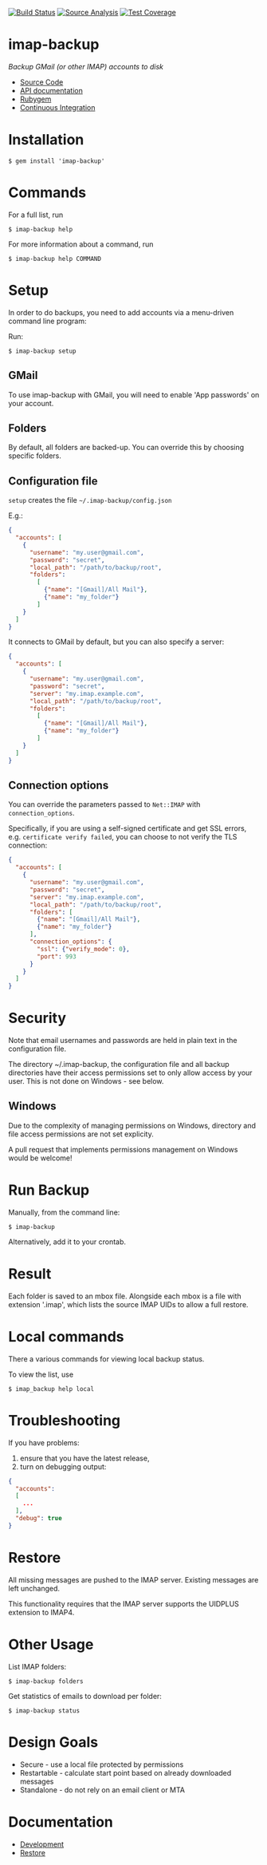[![Build Status](https://circleci.com/gh/joeyates/imap-backup.svg?style=svg)][Continuous Integration]
[![Source Analysis](https://codeclimate.com/github/joeyates/imap-backup/badges/gpa.svg)](https://codeclimate.com/github/joeyates/imap-backup)
[![Test Coverage](https://codeclimate.com/github/joeyates/imap-backup/badges/coverage.svg)](https://codeclimate.com/github/joeyates/imap-backup/coverage)

# imap-backup

*Backup GMail (or other IMAP) accounts to disk*

  * [Source Code]
  * [API documentation]
  * [Rubygem]
  * [Continuous Integration]

[Source Code]: https://github.com/joeyates/imap-backup "Source code at GitHub"
[API documentation]: http://rubydoc.info/gems/imap-backup/frames "RDoc API Documentation at Rubydoc.info"
[Rubygem]: http://rubygems.org/gems/imap-backup "Ruby gem at rubygems.org"
[Continuous Integration]: https://circleci.com/gh/joeyates/imap-backup "Build status by CirceCI"

# Installation

```shell
$ gem install 'imap-backup'
```

# Commands

For a full list, run

```
$ imap-backup help
```

For more information about a command, run

```shell
$ imap-backup help COMMAND
```

# Setup

In order to do backups, you need to add accounts via a menu-driven command
line program:

Run:

```shell
$ imap-backup setup
```

## GMail

To use imap-backup with GMail, you will need to enable 'App passwords' on your account.

## Folders

By default, all folders are backed-up. You can override this by choosing
specific folders.

## Configuration file

`setup` creates the file `~/.imap-backup/config.json`

E.g.:

```json
{
  "accounts": [
    {
      "username": "my.user@gmail.com",
      "password": "secret",
      "local_path": "/path/to/backup/root",
      "folders":
        [
          {"name": "[Gmail]/All Mail"},
          {"name": "my_folder"}
        ]
    }
  ]
}
```

It connects to GMail by default, but you can also specify a server:

```json
{
  "accounts": [
    {
      "username": "my.user@gmail.com",
      "password": "secret",
      "server": "my.imap.example.com",
      "local_path": "/path/to/backup/root",
      "folders":
        [
          {"name": "[Gmail]/All Mail"},
          {"name": "my_folder"}
        ]
    }
  ]
}
```

## Connection options

You can override the parameters passed to `Net::IMAP` with `connection_options`.

Specifically, if you are using a self-signed certificate and get SSL errors, e.g.
`certificate verify failed`, you can choose to not verify the TLS connection:

```json
{
  "accounts": [
    {
      "username": "my.user@gmail.com",
      "password": "secret",
      "server": "my.imap.example.com",
      "local_path": "/path/to/backup/root",
      "folders": [
        {"name": "[Gmail]/All Mail"},
        {"name": "my_folder"}
      ],
      "connection_options": {
        "ssl": {"verify_mode": 0},
        "port": 993
      }
    }
  ]
}
```

# Security

Note that email usernames and passwords are held in plain text
in the configuration file.

The directory ~/.imap-backup, the configuration file and all backup
directories have their access permissions set to only allow access
by your user. This is not done on Windows - see below.

## Windows

Due to the complexity of managing permissions on Windows,
directory and file access permissions are not set explicity.

A pull request that implements permissions management on Windows
would be welcome!

# Run Backup

Manually, from the command line:

```shell
$ imap-backup
```

Alternatively, add it to your crontab.

# Result

Each folder is saved to an mbox file.
Alongside each mbox is a file with extension '.imap', which lists the source IMAP
UIDs to allow a full restore.

# Local commands

There a various commands for viewing local backup status.

To view the list, use

```shell
$ imap_backup help local
```

# Troubleshooting

If you have problems:

1. ensure that you have the latest release,
2. turn on debugging output:

```json
{
  "accounts":
  [
    ...
  ],
  "debug": true
}
```

# Restore

All missing messages are pushed to the IMAP server.
Existing messages are left unchanged.

This functionality requires that the IMAP server supports the UIDPLUS
extension to IMAP4.

# Other Usage

List IMAP folders:

```shell
$ imap-backup folders
```

Get statistics of emails to download per folder:

```shell
$ imap-backup status
```

# Design Goals

* Secure - use a local file protected by permissions
* Restartable - calculate start point based on already downloaded messages
* Standalone - do not rely on an email client or MTA

# Documentation

* [Development](./docs/development.md)
* [Restore](./docs/restore.md)
